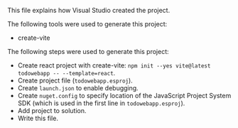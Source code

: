 This file explains how Visual Studio created the project.

The following tools were used to generate this project:
- create-vite

The following steps were used to generate this project:
- Create react project with create-vite: `npm init --yes vite@latest todowebapp -- --template=react`.
- Create project file (`todowebapp.esproj`).
- Create `launch.json` to enable debugging.
- Create `nuget.config` to specify location of the JavaScript Project System SDK (which is used in the first line in `todowebapp.esproj`).
- Add project to solution.
- Write this file.
